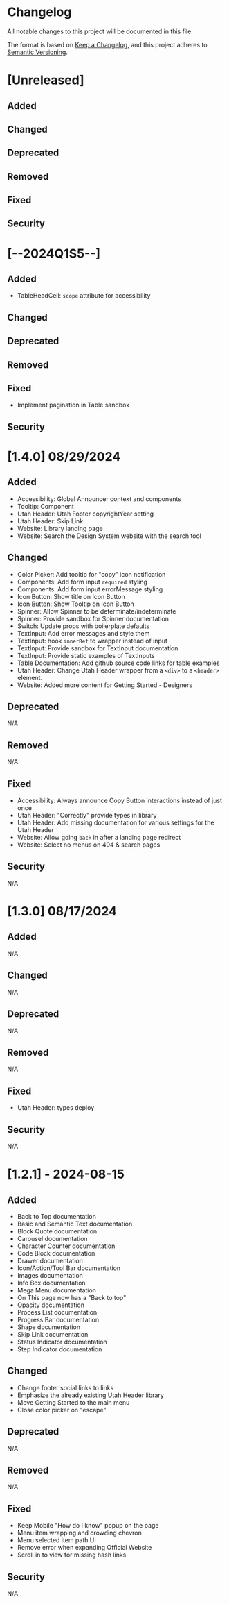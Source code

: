 # Changelog

All notable changes to this project will be documented in this file.

The format is based on [Keep a Changelog](https://keepachangelog.com/en/1.0.0/),
and this project adheres to [Semantic Versioning](https://semver.org/spec/v2.0.0.html).

# [Unreleased]
## Added

## Changed

## Deprecated

## Removed

## Fixed

## Security

# [--2024Q1S5--]
## Added
- TableHeadCell: `scope` attribute for accessibility

## Changed

## Deprecated

## Removed

## Fixed
- Implement pagination in Table sandbox

## Security

# [1.4.0] 08/29/2024

## Added
- Accessibility: Global Announcer context and components
- Tooltip: Component
- Utah Header: Utah Footer copyrightYear setting
- Utah Header: Skip Link
- Website: Library landing page
- Website: Search the Design System website with the search tool

## Changed
- Color Picker: Add tooltip for "copy" icon notification
- Components: Add form input `required` styling
- Components: Add form input errorMessage styling
- Icon Button: Show title on Icon Button
- Icon Button: Show Tooltip on Icon Button
- Spinner: Allow Spinner to be determinate/indeterminate
- Spinner: Provide sandbox for Spinner documentation
- Switch: Update props with boilerplate defaults
- TextInput: Add error messages and style them
- TextInput: hook `innerRef` to wrapper instead of input
- TextInput: Provide sandbox for TextInput documentation
- TextInput: Provide static examples of TextInputs
- Table Documentation: Add github source code links for table examples
- Utah Header: Change Utah Header wrapper from a `<div>` to a `<header>` element.
- Website: Added more content for Getting Started - Designers

## Deprecated
N/A

## Removed
N/A

## Fixed
- Accessibility: Always announce Copy Button interactions instead of just once
- Utah Header: "Correctly" provide types in library
- Utah Header: Add missing documentation for various settings for the Utah Header
- Website: Allow going `back` in after a landing page redirect
- Website: Select no menus on 404 & search pages

## Security
N/A

# [1.3.0] 08/17/2024

## Added
N/A

## Changed
N/A
## Deprecated
N/A

## Removed
N/A

## Fixed
- Utah Header: types deploy

## Security
N/A


# [1.2.1] - 2024-08-15

## Added
- Back to Top documentation
- Basic and Semantic Text documentation
- Block Quote documentation
- Carousel documentation
- Character Counter documentation
- Code Block documentation
- Drawer documentation
- Icon/Action/Tool Bar documentation
- Images documentation
- Info Box documentation
- Mega Menu documentation
- On This page now has a "Back to top"
- Opacity documentation
- Process List documentation
- Progress Bar documentation
- Shape documentation
- Skip Link documentation
- Status Indicator documentation
- Step Indicator documentation

## Changed
- Change footer social links to links
- Emphasize the already existing Utah Header library
- Move Getting Started to the main menu
- Close color picker on "escape"

## Deprecated
N/A

## Removed
N/A

## Fixed
- Keep Mobile "How do I know" popup on the page
- Menu item wrapping and crowding chevron
- Menu selected item path UI
- Remove error when expanding Official Website
- Scroll in to view for missing hash links

## Security
N/A
